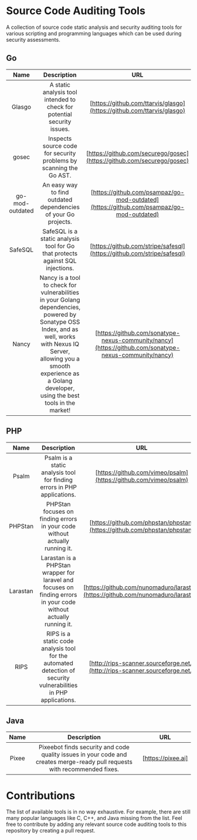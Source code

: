 # Source Code Auditing Tools

A collection of source code static analysis and security auditing tools for various scripting and programming languages which can be used during security assessments.

## Go

| Name | Description | URL |
|:-:|:-:|:-:|
| Glasgo | A static analysis tool intended to check for potential security issues.  | [https://github.com/ttarvis/glasgo](https://github.com/ttarvis/glasgo) |
| gosec | Inspects source code for security problems by scanning the Go AST. | [https://github.com/securego/gosec](https://github.com/securego/gosec) |
| go-mod-outdated | An easy way to find outdated dependencies of your Go projects. | [https://github.com/psampaz/go-mod-outdated](https://github.com/psampaz/go-mod-outdated) |
| SafeSQL | SafeSQL is a static analysis tool for Go that protects against SQL injections. | [https://github.com/stripe/safesql](https://github.com/stripe/safesql) |
| Nancy | Nancy is a tool to check for vulnerabilities in your Golang dependencies, powered by Sonatype OSS Index, and as well, works with Nexus IQ Server, allowing you a smooth experience as a Golang developer, using the best tools in the market! | [https://github.com/sonatype-nexus-community/nancy](https://github.com/sonatype-nexus-community/nancy) |

## PHP

| Name | Description | URL |
|:-:|:-:|:-:|
| Psalm | Psalm is a static analysis tool for finding errors in PHP applications. | [https://github.com/vimeo/psalm](https://github.com/vimeo/psalm) |
| PHPStan | PHPStan focuses on finding errors in your code without actually running it. | [https://github.com/phpstan/phpstan](https://github.com/phpstan/phpstan) |
| Larastan | Larastan is a PHPStan wrapper for laravel and focuses on finding errors in your code without actually running it. | [https://github.com/nunomaduro/larastan](https://github.com/nunomaduro/larastan) |
| RIPS | RIPS is a static code analysis tool for the automated detection of security vulnerabilities in PHP applications. | [http://rips-scanner.sourceforge.net/](http://rips-scanner.sourceforge.net/) |

## Java 

| **Name** | **Description** | **URL** |
|:-:|:-:|:-:|
| Pixee | Pixeebot finds security and code quality issues in your code and creates merge-ready pull requests with recommended fixes. | [https://pixee.ai] |


# Contributions

The list of available tools is in no way exhaustive. For example, there are still many popular languages like C, C++, and Java missing from the list. Feel free to contribute by adding any relevant source code auditing tools to this repository by creating a pull request.
